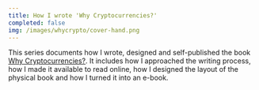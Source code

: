 ```yaml
---
title: How I wrote 'Why Cryptocurrencies?'
completed: false
img: /images/whycrypto/cover-hand.png 
---
```


This series documents how I wrote, designed and self-published the book [Why Cryptocurrencies?][]. It includes how I approached the writing process, how I made it available to read online, how I designed the layout of the physical book and how I turned it into an e-book.

[Why Cryptocurrencies?]: https://whycryptocurrencies.com/ "Why Cryptocurrencies?"
